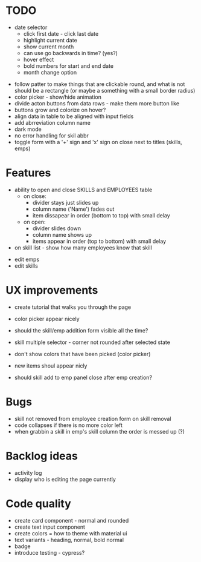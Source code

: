 # TODO

- date selector
  - click first date - click last date
  - highlight current date
  - show current month
  - can use go backwards in time? (yes?)
  - hover effect
  - bold numbers for start and end date
  - month change option

* follow patter to make things that are clickable round, and what is not should be a rectangle (or maybe a something with a small border radius)
* color picker - show/hide animation
* divide acton buttons from data rows - make them more button like
* buttons grow and colorize on hover?
* align data in table to be aligned with input fields
* add abrreviation column name
* dark mode
* no error handling for skil abbr
* toggle form with a '+' sign and 'x' sign on close next to titles (skills, emps)

# Features

- ability to open and close SKILLS and EMPLOYEES table
  - on close:
    - divider stays just slides up
    - column name ('Name') fades out
    - item dissapear in order (bottom to top) with small delay
  - on open:
    - divider slides down
    - column name shows up
    - items appear in order (top to bottom) with small delay
- on skill list - show how many employees know that skill

* edit emps
* edit skills

# UX improvements

- create tutorial that walks you through the page
- color picker appear nicely
- should the skill/emp addition form visible all the time?

- skill multiple selector - corner not rounded after selected state
- don't show colors that have been picked (color picker)
- new items shoul appear nicly
- should skill add to emp panel close after emp creation?

# Bugs

- skill not removed from employee creation form on skill removal
- code collapses if there is no more color left
- when grabbin a skill in emp's skill column the order is messed up (?)

# Backlog ideas

- activity log
- display who is editing the page currently

# Code quality

- create card component - normal and rounded
- create text input component
- create colors = how to theme with material ui
- text variants - heading, normal, bold normal
- badge
- introduce testing - cypress?
